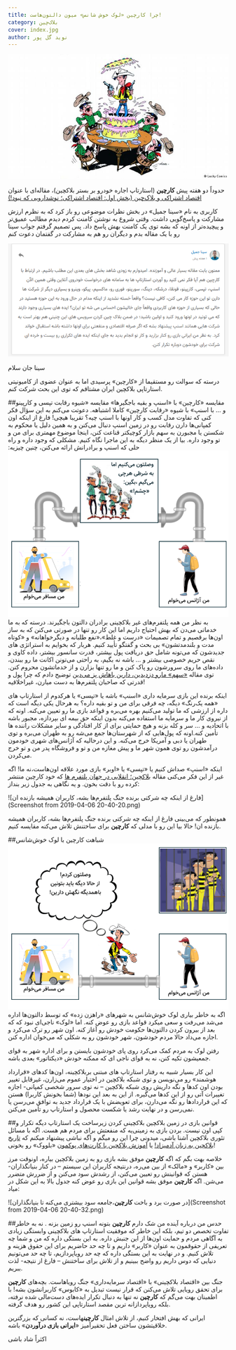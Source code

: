 ```yaml
---
title: چرا کارچین «لوک خوش شانس» میون دالتون‌هاست!
category: بلاک‌چین
cover: index.jpg
author: نوید گل‌ پور
---
```


![کارچین،‌به مثابه لوک خوش‌شانس](index.jpg)

حدوداً دو هفته پیش **کارچین** (استارتاپ اجاره خودرو بر بستر بلاکچین)، مقاله‌ای با عنوان
[اقتصاد اشتراکی و بلاک‌چین (بخش اول: اقتصاد اشتراکی؛ نوشدارویی که نبود!)](https://blog.carchainnet.ir/%D8%A7%D9%82%D8%AA%D8%B5%D8%A7%D8%AF-%D8%A7%D8%B4%D8%AA%D8%B1%D8%A7%DA%A9%DB%8C-%D9%88-%D8%A8%D9%84%D8%A7%DA%A9%DA%86%DB%8C%D9%86-%D8%A8%D8%AE%D8%B4-%D8%A7%D9%88%D9%84-%D8%A7%D9%82%D8%AA%D8%B5%D8%A7%D8%AF-%D8%A7%D8%B4%D8%AA%D8%B1%D8%A7%DA%A9%DB%8C%D8%9B-%D9%86%D9%88%D8%B4%D8%AF%D8%A7%D8%B1%D9%88%DB%8C%DB%8C-%DA%A9%D9%87-%D9%86%D8%A8%D9%88%D8%AF-kmjmf99egrm9)

کاربری به نام «سینا جمیل» در بخش نظرات موضوعی رو باز کرد که به نظرم ارزش مشارکت و پاسخ‌گویی داشت. وقتی شروع به نوشتن کامنت کردم دیدم مطالب عمیق‌تر و پیچیده‌تر از اونه که بشه توی یک کامنت بهش پاسخ داد. پس تصمیم گرفتم جواب سینا رو با یک مقاله بدم و دیگران رو هم به مشارکت در گفتمان دعوت کنم

![کامنت سینا جمیل](Screenshot.png)

سینا جان سلام

درسته که سوالت رو مستقیما از «کارچین» پرسیدی اما به عنوان عضوی از کامیونیتی استارتاپی بلاکچین ایران مشتاقم که توی این بحث شرکت کنم.

##مقایسه «کارچین» با «اسنپ و بقیه باجگیر‌ها»
مقایسه «شیوه رقابت تپسی و کارپینو و ... با اسنپ» با شیوه «رقابت کارچین» کاملا اشتباهه. دعوتت می‌کنم به این سؤال فکر کنی که تفاوت مدل کسب و کار اونها با اسنپ چیه؟ تقریبا هیچی!
فارغ از اینکه اون کمپانی‌ها دارن رقابت رو در زمین اسنپ دنبال می‌کنن و به همین دلیل یا محکوم به شکستن یا مجبورن به سهم بازار کوچیکتر قناعت کنن،‌ اینجا موضوع مهمتری برای من و تو وجود داره.
بیا از یک منظر دیگه به این ماجرا نگاه کنیم. مشکلی که وجود داره و راه حلی که اسنپ و برادرانش ارائه می‌کنن، چنین چیزیه:
![پلتفرم‌هایی مثل اسنپ شبیه باجگیران عمل می‌کنند](platformModel.png)
به نظر من همه پلتفرم‌های غیر بلاکچینی برادران دالتون باجگیرند. درسته که به ما خدماتی می‌دن که بهش احتیاج داریم اما این کار رو تنها در صورتی می‌کنن که به ساز اون‌ها برقصیم و تمام تصمیمات «درست و غلط»،‌«نفع طلبانه و دیگرخواهانه» و «کوتاه مدت و بلندمدتشون» بی بحث و گفتگو تأیید کنیم. هربار که بخوایم به استراتژی های جدیدشون که می‌تونه شامل حق دریافت پول بیشتر، قدرت سانسور بیشتر، داده کاوی و نقص حریم خصوصی بیشتر و … باشه نه بگیم،‌ به راحتی می‌تونن اکانت ما رو ببندن، داده‌های ما روی سرورشون رو پاک کنن و ما رو تنها بزارن و از خدماتشون محروم کنن. توی مقاله
[«سهم» مارو دزدیدین، دارین باهاش پز می‌دین](/سهم»%20مارو%20دزدیدین،%20دارین%20باهاش%20پز%20می‌دین)
توضیح دادم که چرا پول و قدرتی که صاحبان پلتفرم‌ها به دست میارن، غیراخلاقیه!

اینکه برنده این بازی سرمایه داری «اسنپ» باشه یا «تپسی» یا هرکدوم از استارتاپ های «همه یک‌رنگ» دیگه، چه فرقی برای من و تو بقیه داره؟ به هرحال یکی دیگه است که داره از ارزشی که ما تولید می‌کنیم بهره می‌بره و قواعد بازی ما رو تعیین می‌کنه. اونه که از نیروی کار ما و سرمایه ما استفاده می‌کنه بدون اینکه حق بیمه ای بپردازه، مجبور باشه با اتحادیه و … سر و کله بزنه و هیچ حمایتی برای از کار افتادگی و سایر مشکلات راننده ها تأمین کنه.اونه که پول‌هایی که از شهرستان‌ها جمع می‌شه رو به طهران می‌بره و توی طهران یا دبی و آمریکا خرج می‌کنه. و این درحالیه که آژانس‌های شهری خودمون درآمدشون رو توی همون شهر ما و پیش مغازه من و تو و فروشگاه پدر من و تو خرج می‌کردن.

اینکه «اسنپ» صداش کنیم یا «تپسی» یا «اوبر» بازی مورد علاقه اون‌هاست،‌نه ما! اگه غیر از این فکر می‌کنی مقاله
[بلاکچین؛ انقلابی در جهان پلتفرم‏ ها](https://blog.carchainnet.ir/%D8%A8%D9%84%D8%A7%DA%A9%DA%86%DB%8C%D9%86%D8%9B-%D8%A7%D9%86%D9%82%D9%84%D8%A7%D8%A8%DB%8C-%D8%AF%D8%B1-%D8%AC%D9%87%D8%A7%D9%86-%D9%BE%D9%84%D8%AA%D9%81%D8%B1%D9%85-%D9%87%D8%A7-syaedchm8bxu)
که خود کارچین منتشر کرده رو با دقت بخون. و یه نگاهی به جدول زیر بنداز:

![فارغ از اینکه چه شرکتی برنده جنگ پلتفرم‌ها بشه، کاربران همیشه بازنده ان](Screenshot from 2019-04-06 20-40-20.png)

همونطور که می‌بینی فارغ از اینکه چه شرکتی برنده جنگ پلتفرم‌ها بشه، کاربران همیشه بازنده ان! حالا بیا این رو با مدلی که **کارچین** برای ساختنش تلاش می‌کنه مقایسه کنیم.

##شباهت کارچین با لوک خوش‌شانس
![کارچین مثل لوک خوش‌شانس در پی تواندهی کردنه](blockchainLookModel.png)
اگه به خاطر بیاری لوک خوش‌شانس به شهرهای «راهزن زده» که توسط دالتون‌ها اداره می‌شد می‌رفت و سعی میکرد قواعد بازی رو عوض کنه. اما «لوک» ناجی‌ای نبود که که بعد از بیرون کردن دالتون‌ها حکومت خودش رو آغاز کنه. اون شهر رو ترک می‌کرد و اجازه می‌داد حالا مردم خودشون، شهر خودشون رو به شکلی که می‌خوان اداره کنن.

رفتن لوک به مردم کمک می‌کرد روی پای خودشون بایستن و برای اداره شهر به قوای جمعیشون تکیه کنن، نه به قوای ناجی ای که ممکنه خودش «دیکتاتور» بعدی باشه.

این کار بسیار شبیه به رفتار استارتاپ های مبتنی بربلاکچینه، اون‌ها کدهای «قرارداد هوشمند» رو می‌نویسن و توی شبکه بلاکچین در اختیار عموم می‌زارن، غیرقابل تغییر بودن اون کدها و نگه داریش روی شبکه بلاکچین – نه توی سرور شخصی کمپانی- اجازه تغییرات آتی رو از این کدها می‌گیره.
از این به بعد این نودها (شما بخونش کاربرا) هستن که این قراردادها رو نگه می‌دارن، برای تعویضش با یک قرارداد جدید به توافق می‌رسن یا نمی‌رسن و در نهایت رشد یا شکست محصول و استارتاپ رو تأمین می‌کنن.

##قوانین بازی در زمین بلاکچین
بلاکچینی کردن زیرساخت یک استارتاپ دیگه تکرار و کپی اون نیست. بردن بازی به زمینی‌یه که منفعتش برای مردم هم هست. اگه با مسائل تئوری بلاکچین آشنا باشی، میدونی چرا این رو میگم و اگه نباشی پیشنهاد میکنم که
[تاریخ بلاکچین به زبان آدمیزاد!](/تاریخ%20بلاکچین%20در%20سرزمین%20بول‌بول‌زی/)
یا
[آموزش بلاکچین با کارت‌های پوکمون](/آموزش%20بلاکچین%20با%20کارت‌های%20پوکمون/)
«بلووک» رو بخونی!

خلاصه بهت بگم که اگه **کارچین** موفق بشه بازی رو به زمین بلاکچین بیاره، اونوقت مرز بین «کاربر» و «مالک» از بین می‌ره، درنتیجه کاربران این سیستم – در کنار بنیانگذاران- هستن که قوانینش رو تعیین می‌کنن، از رشدش سود می‌کنن و از ضررش متضرر می‌شن. اگه **کارچین** موفق بشه قوانین این بازی رو عوض کنه جدول بالا به این شکل در میاد:

![در صورت برد و باخت **کارچین**،‌جامعه سود بیشتری می‌کنه تا بنیانگذاران](Screenshot from 2019-04-06 20-40-32.png)

##حدس من درباره آینده
من شک دارم **کارچین** بتونه اسنپ رو زمین بزنه . نه به خاطر تفاوت تخصص دو تیم،‌ بلکه این خاطر که موفقیت استارتاپ های بلاکچینی وابستگی زیادی به آگاهی مردم و حمایت اون‌ها از این جنبش داره. به این بستگی داره که من و شما چه تعریفی از حقوقمون به عنوان «کاربر» داریم و تا چه حد حاضریم برای این حقوق هزینه و تلاش کنیم. و در نهایت به این بستگی داره که چه حد رویاپردازیم، تا چه حد می‌تونیم دنیایی که دوس داریم رو واضح ببینیم و از تلاش برای ساختنش – فارغ از نتیجه- لذت ببریم.

جنگ بین «اقتصاد بلاکچینی» با «اقتصاد سرمایه‌داری» جنگ رویاهاست. بچه‌های **کارچین** برای تحقق رویایی تلاش می‌کنن که قرار نیست تبدیل به «کابوس» کاربرانشون بشه! با اطمینان بهت می‌گم که **کارچین** نه تنها به دنبال تکرار ایده‌های دست‌مالی شده نرفته،‌ بلکه رویاپردازانه ترین مقصد استارتاپی این کشور رو هدف گرفته.

ایرانی که بهش افتخار کنیم، از تلاش امثال **کارچین**هاست، نه کسانی که بزرگترین خلاقیتشون ساختن فعل تحقیر‌آمیز «**ایرانی بازی درآوردن‌**» باشه.

اکثراً شاد باشی
